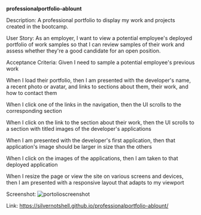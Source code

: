 **professionalportfolio-ablount**

Description: A professional portfolio to display my work and projects created in the bootcamp.


User Story: As an employer, I want to view a potential employee's deployed portfolio of work samples so that I can review samples of their work and assess whether they're a good candidate for an open position.


Acceptance Criteria: Given I need to sample a potential employee's previous work

When I load their portfolio, then I am presented with the developer's name, a recent photo or avatar, and links to sections about them, their work, and how to contact them

When I click one of the links in the navigation, then the UI scrolls to the corresponding section

When I click on the link to the section about their work, then the UI scrolls to a section with titled images of the developer's applications

When I am presented with the developer's first application, then that application's image should be larger in size than the others

When I click on the images of the applications, then I am taken to that deployed application

When I resize the page or view the site on various screens and devices, then I am presented with a responsive layout that adapts to my viewport


Screenshot: ![portolioscreenshot](https://github.com/silvernotshell/professionalportfolio-ablount/assets/157558967/24e5e864-06b7-45ba-9f8b-01e6e480e7eb)


Link: https://silvernotshell.github.io/professionalportfolio-ablount/
